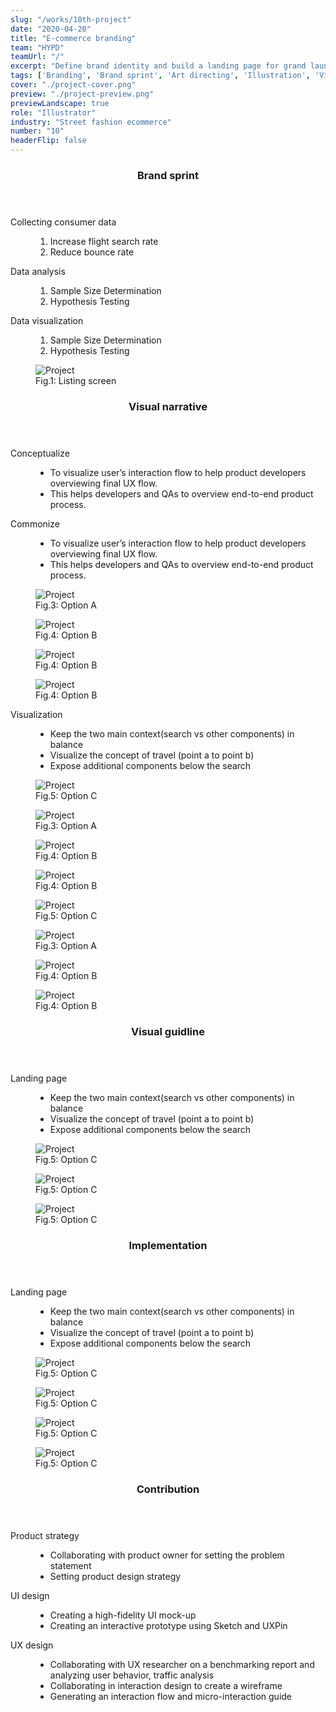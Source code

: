 ```yaml
---
slug: "/works/10th-project"
date: "2020-04-20"
title: "E-commerce branding"
team: "HYPD"
teamUrl: "/"
excerpt: "Define brand identity and build a landing page for grand launching include illustration for openning campaign."
tags: ['Branding', 'Brand sprint', 'Art directing', 'Illustration', 'Visual narrative', 'UI design', 'Front-end', 'Shopify', 'Liquid', 'HTML / SCSS', 'Javascript']
cover: "./project-cover.png"
preview: "./project-preview.png"
previewLandscape: true
role: "Illustrator"
industry: "Street fashion ecommerce"
number: "10"
headerFlip: false
---
```


<div class="content-section project-content project-content--5/5 project-content--flipped md:grid-cols-2">
  <div class="project-content__column lg:ml-12 lg:-mr-12 xl:-ml-4">
    <header class="content-section__header">
      <h3 class="h3">Brand sprint</h3>
    </header>
    <dl>
      <dt>Collecting consumer data</dt>
      <dd>
        <ol class="bulleted-list">
          <li>Increase flight search rate</li>
          <li>Reduce bounce rate</li>
        </ol>
      </dd>
      <dt>Data analysis</dt>
      <dd>
        <ol class="bulleted-list">
          <li>Sample Size Determination</li>
          <li>Hypothesis Testing</li>
        </ol>
      </dd>
      <dt>Data visualization</dt>
      <dd>
        <ol class="bulleted-list">
          <li>Sample Size Determination</li>
          <li>Hypothesis Testing</li>
        </ol>
      </dd>
    </dl>
  </div>
  <div class="project-content__column project-content__image project-content__image--1">
    <figure class="project-content__figure pr-8 md:pr-4 lg:pr-8 xl:pr-0">
      <img src="./project01.jpg" alt="Project" />
      <figcaption>Fig.1: Listing screen</figcaption>
    </figure>
  </div>
</div>
<div class="content-section project-content">
  <div class="project-content__column">
    <header class="content-section__header">
      <h3 class="h3">Visual narrative</h3>
    </header>
    <dl>
      <dt>Conceptualize</dt>
      <dd>
        <ul class="bulleted-list">
          <li>To visualize user’s interaction flow to help product developers overviewing final UX flow.</li>
          <li>This helps developers and QAs to overview end-to-end product process.</li>
        </ul>
      </dd>
      <dt>Commonize</dt>
      <dd>
        <ul class="bulleted-list">
          <li>To visualize user’s interaction flow to help product developers overviewing final UX flow.</li>
          <li>This helps developers and QAs to overview end-to-end product process.</li>
        </ul>
      </dd>
    </dl>
  </div>
  <div class="project-content__column project-content__image project-content__image--block">
    <figure class="project-content__figure">
      <img src="./project02.png" alt="Project" />
      <figcaption>Fig.3: Option A</figcaption>
    </figure>
    <figure class="project-content__figure">
      <img src="./project03.png" alt="Project" />
      <figcaption>Fig.4: Option B</figcaption>
    </figure>
    <figure class="project-content__figure">
      <img src="./project04.png" alt="Project" />
      <figcaption>Fig.4: Option B</figcaption>
    </figure>
    <figure class="project-content__figure">
      <img src="./project05.png" alt="Project" />
      <figcaption>Fig.4: Option B</figcaption>
    </figure>
  </div>
</div>
<div class="content-section project-content lg:-mt-12">
  <div class="project-content__column">
    <dl>
      <dt>Visualization</dt>
      <dd>
        <ul class="bulleted-list">
          <li>Keep the two main context(search vs other components) in balance</li>
          <li>Visualize the concept of travel (point a to point b)</li>
          <li>Expose additional components below the search</li>
        </ul>
      </dd>
    </dl>
  </div>
  <div class="project-content__column project-content__image project-content__image--landscape">
    <figure class="project-content__figure">
      <img src="./project06.png" alt="Project"/>
      <figcaption>Fig.5: Option C</figcaption>
    </figure>
  </div>
  <div class="project-content__column project-content__image project-content__image--block">
    <figure class="project-content__figure">
      <img src="./project06a.png" alt="Project" />
      <figcaption>Fig.3: Option A</figcaption>
    </figure>
    <figure class="project-content__figure">
      <img src="./project06b.png" alt="Project" />
      <figcaption>Fig.4: Option B</figcaption>
    </figure>
    <figure class="project-content__figure">
      <img src="./project06c.png" alt="Project" />
      <figcaption>Fig.4: Option B</figcaption>
    </figure>
  </div>
  <div class="project-content__column project-content__image project-content__image--landscape">
    <figure class="project-content__figure">
      <img src="./project07.png" alt="Project"/>
      <figcaption>Fig.5: Option C</figcaption>
    </figure>
  </div>
  <div class="project-content__column project-content__image project-content__image--block">
    <figure class="project-content__figure">
      <img src="./project07a.png" alt="Project" />
      <figcaption>Fig.3: Option A</figcaption>
    </figure>
    <figure class="project-content__figure">
      <img src="./project07b.png" alt="Project" />
      <figcaption>Fig.4: Option B</figcaption>
    </figure>
    <figure class="project-content__figure">
      <img src="./project07c.png" alt="Project" />
      <figcaption>Fig.4: Option B</figcaption>
    </figure>
  </div>
</div>
<div class="content-section project-content">
  <div class="project-content__column">
    <header class="content-section__header">
      <h3 class="h3">Visual guidline</h3>
    </header>
    <dl>
      <dt>Landing page</dt>
      <dd>
        <ul class="bulleted-list">
          <li>Keep the two main context(search vs other components) in balance</li>
          <li>Visualize the concept of travel (point a to point b)</li>
          <li>Expose additional components below the search</li>
        </ul>
      </dd>
    </dl>
  </div>
  <div class="project-content__column project-content__image project-content__image--block">
    <figure class="project-content__figure">
      <img src="./project08.png" alt="Project"/>
      <figcaption>Fig.5: Option C</figcaption>
    </figure>
    <figure class="project-content__figure">
      <img src="./project09.png" alt="Project"/>
      <figcaption>Fig.5: Option C</figcaption>
    </figure>
    <figure class="project-content__figure">
      <img src="./project10.png" alt="Project"/>
      <figcaption>Fig.5: Option C</figcaption>
    </figure>
  </div>
</div>
<div class="content-section project-content">
  <div class="project-content__column">
    <header class="content-section__header">
      <h3 class="h3">Implementation</h3>
    </header>
    <dl>
      <dt>Landing page</dt>
      <dd>
        <ul class="bulleted-list">
          <li>Keep the two main context(search vs other components) in balance</li>
          <li>Visualize the concept of travel (point a to point b)</li>
          <li>Expose additional components below the search</li>
        </ul>
      </dd>
    </dl>
  </div>
  <div class="project-content__column project-content__image project-content__image--block project-content__image--landscape">
    <figure class="project-content__figure project-content__figure--gif">
      <img src="./project11.gif" alt="Project"/>
      <figcaption>Fig.5: Option C</figcaption>
    </figure>
    <figure class="project-content__figure">
      <img src="./project12.png" alt="Project"/>
      <figcaption>Fig.5: Option C</figcaption>
    </figure>
    <figure class="project-content__figure">
      <img src="./project13.png" alt="Project"/>
      <figcaption>Fig.5: Option C</figcaption>
    </figure>
    <figure class="project-content__figure">
      <img src="./project14.png" alt="Project"/>
      <figcaption>Fig.5: Option C</figcaption>
    </figure>
  </div>
</div>
<div class="content-section project-content">
  <div class="project-content__column">
    <header class="content-section__header">
      <h3 class="h3">Contribution</h3>
    </header>
    <dl class="project-content__card">
      <dt>Product strategy</dt>
      <dd>
        <ul class="bulleted-list">
          <li>Collaborating with product owner for setting the problem statement</li>
          <li>Setting product design strategy</li>
        </ul>
      </dd>
      <dt>UI design</dt>
      <dd>
        <ul class="bulleted-list">
          <li>Creating a high-fidelity UI mock-up</li>
          <li>Creating an interactive prototype using Sketch and UXPin</li>
        </ul>
      </dd>
      <dt>UX design</dt>
      <dd>
        <ul class="bulleted-list">
          <li>Collaborating with UX researcher on a benchmarking report and analyzing user behavior, traffic analysis</li>
          <li>Collaborating in interaction design to create a wireframe</li>
          <li>Generating an interaction flow and micro-interaction guide</li>
        </ul>
      </dd>
    </dl>
  </div>
</div>
